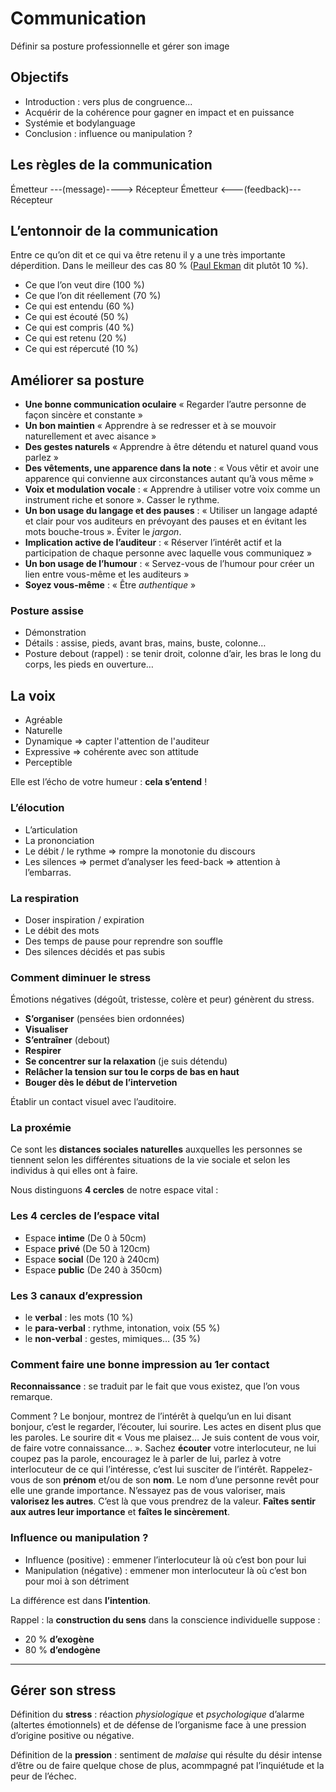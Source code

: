 # Communication

Définir sa posture professionnelle et gérer son image

## Objectifs 

- Introduction : vers plus de congruence...
- Acquérir de la cohérence pour gagner en impact et en puissance
- Systémie et bodylanguage
- Conclusion : influence ou manipulation ?

## Les règles de la communication

Émetteur ---(message)----> Récepteur
Émetteur <---(feedback)--- Récepteur

## L’entonnoir de la communication

Entre ce qu’on dit et ce qui va être retenu il y a une très importante déperdition. Dans le meilleur des cas 80 % ([Paul Ekman](http://fr.wikipedia.org/wiki/Paul_Ekman) dit plutôt 10 %).

- Ce que l’on veut dire (100 %)
- Ce que l’on dit réellement (70 %)
- Ce qui est entendu (60 %)
- Ce qui est écouté (50 %)
- Ce qui est compris (40 %)
- Ce qui est retenu (20 %)
- Ce qui est répercuté (10 %)

## Améliorer sa posture

- __Une bonne communication oculaire__ « Regarder l’autre personne de façon sincère et constante »
- __Un bon maintien__ « Apprendre à se redresser et à se mouvoir naturellement et avec aisance »
- __Des gestes naturels__ « Apprendre à être détendu et naturel quand vous parlez »
- __Des vêtements, une apparence dans la note__ : « Vous vêtir et avoir une apparence qui convienne aux circonstances autant qu’à vous même »
- __Voix et modulation vocale__ : « Apprendre à utiliser votre voix comme un instrument riche et sonore ». Casser le rythme.
- __Un bon usage du langage et des pauses__ : « Utiliser un langage adapté et clair pour vos auditeurs en prévoyant des pauses et en évitant les mots bouche-trous ». Éviter le _jargon_.
- __Implication active de l’auditeur__ : « Réserver  l’intérêt actif et la participation de chaque personne avec laquelle vous communiquez »
- __Un bon usage de l’humour__ : « Servez-vous de l’humour pour créer un lien entre vous-même et les auditeurs »
- __Soyez vous-même__ : « Être _authentique_ »

### Posture assise

- Démonstration
- Détails : assise, pieds, avant bras, mains, buste, colonne…
- Posture debout (rappel) : se tenir droit, colonne d’air, les bras le long du corps, les pieds en ouverture…

## La voix

- Agréable
- Naturelle
- Dynamique => capter l'attention de l'auditeur
- Expressive => cohérente avec son attitude
- Perceptible

Elle est l’écho de votre humeur : __cela s’entend__ !

### L’élocution

- L’articulation
- La prononciation
- Le débit / le rythme => rompre la monotonie du discours
- Les silences => permet d’analyser les feed-back ⇒ attention à l’embarras.

### La respiration

- Doser inspiration / expiration
- Le débit des mots
- Des temps de pause pour reprendre son souffle
- Des silences décidés et pas subis

### Comment diminuer le stress

Émotions négatives (dégoût, tristesse, colère et peur) génèrent du stress.  

- __S’organiser__ (pensées bien ordonnées)
- __Visualiser__
- __S’entraîner__ (debout)
- __Respirer__
- __Se concentrer sur la relaxation__ (je suis détendu)
- __Relâcher la tension sur tou le corps de bas en haut__
- __Bouger dès le début de l’intervetion__

Établir un contact visuel avec l’auditoire.

### La proxémie

Ce sont les __distances sociales naturelles__ auxquelles les personnes se tiennent selon les différentes situations de la vie sociale et selon les individus à qui elles ont à faire.

Nous distinguons __4 cercles__ de notre espace vital :

### Les 4 cercles de l’espace vital

- Espace __intime__ (De 0 à 50cm)
- Espace __privé__  (De 50 à 120cm)
- Espace __social__ (De 120 à 240cm)
- Espace __public__ (De 240 à 350cm)

### Les 3 canaux d’expression

- le __verbal__ : les mots (10 %)
- le __para-verbal__ : rythme, intonation, voix (55 %)
- le __non-verbal__ : gestes, mimiques… (35 %)

### Comment faire une bonne impression au 1er contact

__Reconnaissance__ : se traduit par le fait que vous existez, que l’on vous remarque.

Comment ? Le bonjour, montrez de l’intérêt à quelqu’un en lui disant bonjour, c’est le regarder, l’écouter, lui sourire.
Les actes en disent plus que les paroles. Le sourire dit « Vous me plaisez… Je suis content de vous voir, de faire votre connaissance… ».
Sachez __écouter__ votre interlocuteur, ne lui coupez pas la parole, encouragez le à parler de lui, parlez à votre interlocuteur de ce qui l’intéresse, c’est lui susciter de l’intérêt.
Rappelez-vous de son __prénom__ et/ou de son __nom__. Le nom d’une personne revêt pour elle une grande importance.
N’essayez pas de vous valoriser, mais __valorisez les autres__. C’est là que vous prendrez de la valeur.
__Faîtes sentir aux autres leur importance__ et __faîtes le sincèrement__.

### Influence ou manipulation ?

- Influence (positive) : emmener l’interlocuteur là où c’est bon pour lui
- Manipulation (négative) : emmener mon interlocuteur là où c’est bon pour moi à son détriment

La différence est dans __l’intention__.

Rappel : la __construction du sens__ dans la conscience individuelle suppose :
- 20 % __d’exogène__
- 80 % __d’endogène__

----

## Gérer son stress

Définition du __stress__ : réaction _physiologique_ et _psychologique_ d’alarme (altertes émotionnels) et de défense de l’organisme face à une pression d’origine positive ou négative.

Définition de la __pression__ : sentiment de _malaise_ qui résulte du désir intense d’être ou de faire quelque chose de plus, acommpagné pat l’inquiétude et la peur de l’échec.



